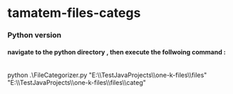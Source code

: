 # tamatem-files-categs

<h3>Python version </h3>

<h4>navigate to the python directory , then execute the follwoing command :</h4>
</BR>
 python .\FileCategorizer.py "E:\\TestJavaProjects\\one-k-files\\files" "E:\\TestJavaProjects\\one-k-files\\files\\categ"
